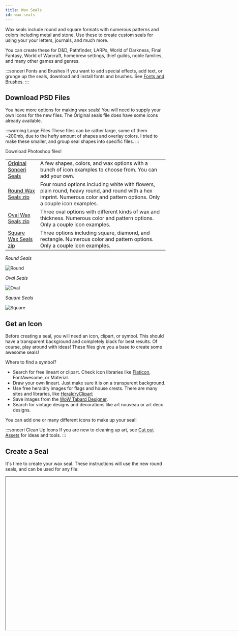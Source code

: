 ```yaml
---
title: Wax Seals
id: wax-seals
---
```


Wax seals include round and square formats with numerous patterns and colors including metal and stone. Use these to create custom seals for using your your letters, journals, and much more.

You can create these for D&D, Pathfinder, LARPs, World of Darkness, Final Fantasy, World of Warcraft, homebrew settings, thief guilds, noble families, and many other games and genres.

:::sonceri Fonts and Brushes
If you want to add special effects, add text, or grunge up the seals, download and install fonts and brushes. See [Fonts and Brushes](psd-resources.md).
:::

## Download PSD Files

You have more options for making wax seals! You will need to supply your own icons for the new files. The Original seals file does have some icons already available.

:::warning Large Files
These files can be rather large, some of them ~200mb, due to the hefty amount of shapes and overlay colors. I tried to make these smaller, and group seal shapes into specific files.
:::

Download Photoshop files!

<div class="info-rows">

| | |
| -- | -- |
| [Original Sonceri Seals](https://drive.google.com/file/d/1n1QsbB3GgZ37op4l9_fM8nbidrJHxJJe/view?usp=sharing) | A few shapes, colors, and wax options with a bunch of icon examples to choose from. You can add your own. |
| [Round Wax Seals zip](https://drive.google.com/file/d/1iU0o4BgMJzsvD7EcVkfKULD_Gw79uO-u/view?usp=sharing) | Four round options including white with flowers, plain round, heavy round, and round with a hex imprint. Numerous color and pattern options. Only a couple icon examples. |
| [Oval Wax Seals zip](https://drive.google.com/file/d/1tx-h6VR3hmY2gQVMB0d2uBViwf7qHiUv/view?usp=sharing) | Three oval options with different kinds of wax and thickness. Numerous color and pattern options. Only a couple icon examples. |
| [Square Wax Seals zip](https://drive.google.com/file/d/1VEBra-1lcR9hVh3UmmEgLKOlsKX8lL4-/view?usp=sharing) | Three options including square, diamond, and rectangle. Numerous color and pattern options. Only a couple icon examples. |

</div>

*Round Seals*

![Round](/img/resources/round-seals.png)

*Oval Seals*

![Oval](/img/resources/oval-seals.png)

*Square Seals*

![Square](/img/resources/square-seals.png)

## Get an Icon

Before creating a seal, you will need an icon, clipart, or symbol. This should have a transparent background and completely black for best results. Of course, play around with ideas! These files give you a base to create some awesome seals!

Where to find a symbol?

* Search for free lineart or clipart. Check icon libraries like [Flaticon](https://www.flaticon.com/), FontAwesome, or Material.
* Draw your own lineart. Just make sure it is on a transparent background.
* Use free heraldry images for flags and house crests. There are many sites and libraries, like [HeraldryClipart](http://www.heraldicclipart.com/catalog/index1.html)
* Save images from the [WoW Tabard Designer](https://wow-hunter.ro/tabard-creator/).
* Search for vintage designs and decorations like art nouveau or art deco designs.

You can add one or many different icons to make up your seal!

:::sonceri Clean Up Icons
If you are new to cleaning up art, see [Cut out Assets](../wow-conquest/capture-assets.md#cut-out-models) for ideas and tools.
:::

## Create a Seal

It's time to create your wax seal. These instructions will use the new round seals, and can be used for any file:

<Iframe url="https://www.youtube.com/embed/Oz25LotPTsg"
        width="854px"
        height="480px"
        id="myId"
        className="video-container"
        display="initial"
        position="relative"
        allow="accelerometer; autoplay=1; clipboard-write; encrypted-media; gyroscope; picture-in-picture" 
        allowfullscreen
        />

1. Create a duplicate of the layer group **SYMBOL - Copy for custom seals!** You will add your icon here and set up optional foil (metal texture).

    ![Wax Seals](/img/resources/wow-seal1.jpg)

1. Paste the transparent icon into the Icon folder. It will automatically add embossing and hide the black color. If the icon ends up in another layer outside of the group, just drag and drop that layer!

    ![Wax Seals](/img/resources/wow-seal2.jpg)

1. Select a seal shape by showing/hiding those groups. 

    ![Wax Seals](/img/resources/wow-seal3.jpg)

1. Show/hide layers to find a color you like for the seal. Colors and patterns are separated into color groups. You can show multiple layer to change how the colors and patterns look. 

    ![Wax Seals](/img/resources/wow-seal4.jpg)

    :::sonceri Add new patterns!
    You can also add your own! Find a pattern you like, copy and paste it into those layer groups. Change the layer style from Normal to options like Multiply, Screen, Lighten, and so on till you find a look you like. It will automatically mask to fill just the wax seal.
    :::

1. Save as a *.png*, or add a foil effect. See the next section.

## Add Foil Effect

To add a foil effect, you have a couple options. Here's an easy method:

1. Select the icon layer. Using the move tool, select all, nudge up and down with your keyboard, to select the icon.

    ![Foil1](/img/resources/foil1.jpg)

1. With the icon selected, click on the Masked Foil folder. Click the Add Mask button at the bottom of the layers list. A new black and white mask is added to the group. This will show images only within the white area.

    ![Mask](/img/resources/foil2.jpg)

1. Show/hide the metal texture options to add a foil look to the icon. You can add your own in this folder too!

    ![Mask](/img/resources/foil3.jpg)

1. Save as a *.png*.

Here are some foil and seal examples for a single icon:

<div class="info-plain">

| | | | |
|--|--|--|--|
| ![Dragon](/img/resources/seals/seal-dragon1.png) | ![Dragon](/img/resources/seals/seal-dragon2.png) | ![Dragon](/img/resources/seals/seal-dragon3.png) | ![Dragon](/img/resources/seals/seal-dragon4.png) |

</div>

## Example Seals

Click to zoom in. These seals are much larger than viewed below. Feel free to save and use these images!

<div class="info-plain">

| | | | |
|--|--|--|--|
|![Seal](/img/resources/seals/square-alliance.png) |![Seal](/img/resources/seals/square-horde.png) |![Seal](/img/resources/seals/square-argent.png) |![Seal](/img/resources/seals/round-alliance.png) |
|![Seal](/img/resources/seals/round-horde.png) |![Seal](/img/resources/seals/round-argent.png) |![Seal](/img/resources/seals/oval-alliance.png) |![Seal](/img/resources/seals/oval-horde.png) |
|![Seal](/img/resources/seals/oval-argent.png) |![Seal](/img/resources/seals/butterfly.png) |![Seal](/img/journal/seal-dk.png) |![Seal](/img/journal/seal-illidari.png) |
|![Seal](/img/resources/seals/design1.png) |![Seal](/img/resources/seals/night-fae.png) |![Seal](/img/resources/seals/ninja.png) |![Seal](/img/resources/seals/ff-scion.png) |
|![Seal](/img/resources/seals/ff-scion2.png) |![Seal](/img/resources/seals/star-moon.png) |![Seal](/img/resources/seals/flair.png) |![Seal](/img/resources/seals/belf.png) |
|![Seal](/img/resources/seals/seal-flower2.png) |![Seal](/img/resources/seals/seal-oval.png) |![Seal](/img/resources/seals/seal-flower.png) |![Seal](/img/resources/seals/seal-diamond.png) |
|![Seal](/img/resources/seals/seal-diamond2.png) |![Seal](/img/resources/seals/seal-initial.png) |![Seal](/img/resources/seals/seal-scarlets.png) |![Seal](/img/resources/seals/seal-argent.png) |

</div>

import Iframe from 'react-iframe';